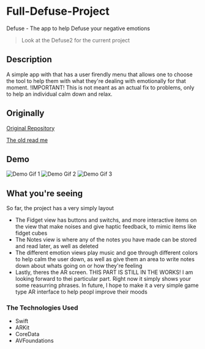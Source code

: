 # Full-Defuse-Project
Defuse - The app to help Defuse your negative emotions

> Look at the Defuse2 for the current project

## Description
A simple app with that has a user firendly menu that allows one to choose the tool to help them with what they're dealing with emotionally for that moment. 
!IMPORTANT! This is not meant as an actual fix to problems, only to help an individual calm down and relax.

## Originally
[Original Repository](https://github.com/KitsuneNoctus/Defuse-App-HC)

[The old read me](Defuse/README.md)

## Demo

![Demo Gif 1](Media/demoGif1.gif)
![Demo Gif 2](Media/demoGif2.gif)
![Demo Gif 3](Media/demoGif3.gif)

## What you're seeing

So far, the project has a very simply layout
- The Fidget view has buttons and switchs, and more interactive items on the view that make noises and give haptic feedback, to mimic items like fidget cubes
- The Notes view is where any of the notes you have made can be stored and read later, as well as deleted
- The different emotion views play music and goe through different colors to help calm the user down, as well as give them an area to write notes down about whats going on or how they're feeling
- Lastly, theres the AR screen. THIS PART IS STILL IN THE WORKS! I am looking forward to thei particular part. Right now it simply shows your some reasurring phrases. In future, I hope to make it a very simple game type AR interface to help peopl improve their moods

### The Technologies Used
- Swift
- ARKit
- CoreData
- AVFoundations
